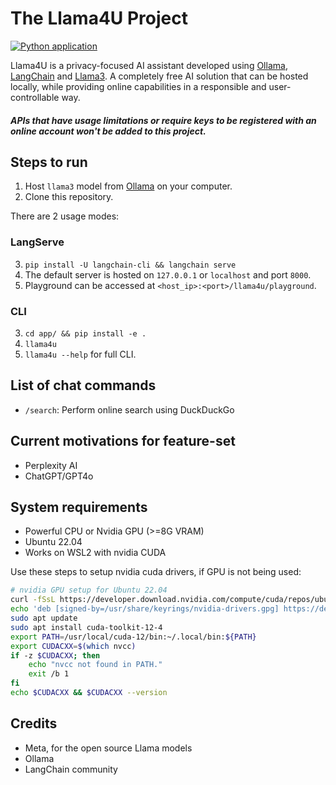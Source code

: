 # The Llama4U Project
[![Python application](https://github.com/virajmalia/llama4u/actions/workflows/CI.yml/badge.svg)](https://github.com/virajmalia/llama4u/actions/workflows/CI.yml)

Llama4U is a privacy-focused AI assistant developed using [Ollama][1], [LangChain][2] and [Llama3][3]. A completely free AI solution that can be hosted locally, while providing online capabilities in a responsible and user-controllable way.

#### *APIs that have usage limitations or require keys to be registered with an online account won't be added to this project.*

## Steps to run
1. Host `llama3` model from [Ollama][1] on your computer.
2. Clone this repository.

There are 2 usage modes:

### LangServe
3. `pip install -U langchain-cli && langchain serve`
4. The default server is hosted on `127.0.0.1` or `localhost` and port `8000`.
5. Playground can be accessed at `<host_ip>:<port>/llama4u/playground`.

### CLI
3. `cd app/ && pip install -e .`
4. `llama4u`
5. `llama4u --help` for full CLI.

## List of chat commands

- `/search`: Perform online search using DuckDuckGo

## Current motivations for feature-set
- Perplexity AI
- ChatGPT/GPT4o

## System requirements
- Powerful CPU or Nvidia GPU (>=8G VRAM)
- Ubuntu 22.04
- Works on WSL2 with nvidia CUDA

Use these steps to setup nvidia cuda drivers, if GPU is not being used:
```bash
# nvidia GPU setup for Ubuntu 22.04
curl -fSsL https://developer.download.nvidia.com/compute/cuda/repos/ubuntu2204/x86_64/3bf863cc.pub | sudo gpg --dearmor | sudo tee /usr/share/keyrings/nvidia-drivers.gpg > /dev/null 2>&1
echo 'deb [signed-by=/usr/share/keyrings/nvidia-drivers.gpg] https://developer.download.nvidia.com/compute/cuda/repos/ubuntu2204/x86_64/ /' | sudo tee /etc/apt/sources.list.d/nvidia-drivers.list
sudo apt update
sudo apt install cuda-toolkit-12-4
export PATH=/usr/local/cuda-12/bin:~/.local/bin:${PATH}
export CUDACXX=$(which nvcc)
if -z $CUDACXX; then
    echo "nvcc not found in PATH."
    exit /b 1
fi
echo $CUDACXX && $CUDACXX --version
```

## Credits
- Meta, for the open source Llama models
- Ollama
- LangChain community

[1]: https://github.com/ollama/ollama
[2]: https://python.langchain.com/v0.1/docs/get_started/introduction/
[3]: https://huggingface.co/blog/llama3
